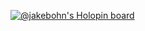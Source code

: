 [![@jakebohn's Holopin board](https://holopin.me/jakebohn)](https://holopin.io/@jakebohn)

<!---
- 👋 Hi, I’m @JakobOrion
- 👀 I’m interested in ...
- 🌱 I’m currently learning ...
- 💞️ I’m looking to collaborate on ...
- 📫 How to reach me ...
--->
<!---
JakobOrion/JakobOrion is a ✨ special ✨ repository because its `README.md` (this file) appears on your GitHub profile.
You can click the Preview link to take a look at your changes.
--->
